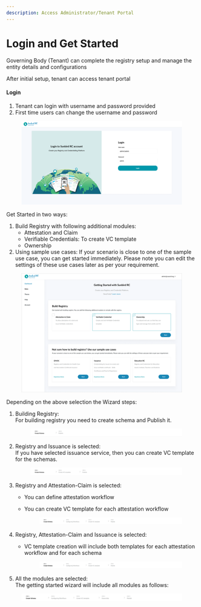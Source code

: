 ```yaml
---
description: Access Administrator/Tenant Portal
---
```


# Login and Get Started

Governing Body (Tenant) can complete the registry setup and manage the entity details and configurations

After initial setup, tenant can access tenant portal

#### Login

1. Tenant can login with username and password provided&#x20;
2. First time users can change the username and password

<figure><img src="../../../.gitbook/assets/image (4) (1).png" alt=""><figcaption></figcaption></figure>

Get Started in two ways:

1. Build Registry with following additional modules:
   * Attestation and Claim
   * Verifiable Credentials: To create VC template&#x20;
   * Ownership
2. Using sample use cases: If your scenario is close to one of the sample use case, you can get started immediately. Please note you can edit the settings of these use cases later as per your requirement.

<figure><img src="../../../.gitbook/assets/image (3) (1).png" alt=""><figcaption></figcaption></figure>

Depending on the above selection the Wizard steps:

1.  Building Registry: \
    For building registry you need to create schema and Publish it.

    <figure><img src="../../../.gitbook/assets/image (2).png" alt=""><figcaption></figcaption></figure>
2.  Registry and Issuance is selected:\
    If you have selected issuance service, then you can create VC template for the schemas.

    <figure><img src="../../../.gitbook/assets/image (5) (1).png" alt=""><figcaption></figcaption></figure>
3. Registry and Attestation-Claim is selected:
   * You can define attestation workflow
   *   You can create VC template for each attestation workflow

       <figure><img src="../../../.gitbook/assets/image (11).png" alt=""><figcaption></figcaption></figure>
4. Registry, Attestation-Claim and Issuance is selected:
   *   VC template creation will include both templates for each attestation workflow and for each schema

       <figure><img src="../../../.gitbook/assets/image (6) (1).png" alt=""><figcaption></figcaption></figure>
5. All the modules are selected:\
   The getting started wizard will include all modules as follows:

<figure><img src="../../../.gitbook/assets/image (9).png" alt=""><figcaption></figcaption></figure>

